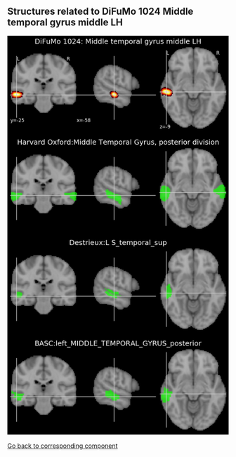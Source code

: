 


## Structures related to DiFuMo 1024 Middle temporal gyrus middle LH

![397](397.jpg "Structures related to DiFuMo 1024 Middle temporal gyrus middle LH")

[Go back to corresponding component](https://parietal-inria.github.io/DiFuMo/1024/html/397.html)